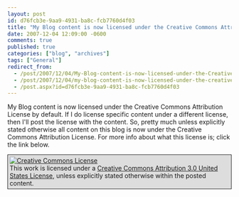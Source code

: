 ```yaml
---
layout: post
id: d76fcb3e-9aa9-4931-ba8c-fcb7760d4f03
title: "My Blog content is now licensed under the Creative Commons Attribution License..."
date: 2007-12-04 12:09:00 -0600
comments: true
published: true
categories: ["blog", "archives"]
tags: ["General"]
redirect_from: 
  - /post/2007/12/04/My-Blog-content-is-now-licensed-under-the-Creative-Commons-Attribution-License
  - /post/2007/12/04/my-blog-content-is-now-licensed-under-the-creative-commons-attribution-license
  - /post.aspx?id=d76fcb3e-9aa9-4931-ba8c-fcb7760d4f03
---
```

<!-- more -->
<p>My Blog content is now licensed under the Creative Commons Attribution License by default. If I do license specific content under a different license, then I'll post the license with the content. So, pretty much unless explicitly stated otherwise all content on this blog is now under the Creative Commons Attribution License. For more info about what this license is; click the link below.</p>
<p style="background-color: #dddddd; border: 1px solid; padding: 4px;"><a href="http://creativecommons.org/licenses/by/3.0/us/" rel="license"><img style="border-width: 0px;" src="http://creativecommons.org/images/public/somerights20.png" alt="Creative Commons License" /> </a><br />This work is licensed under a <a href="http://creativecommons.org/licenses/by/3.0/us/" rel="license">Creative Commons Attribution 3.0 United States License</a>, unless explicitly stated otherwise within the posted content.</p>
